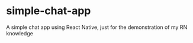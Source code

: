 # simple-chat-app
A simple chat app using React Native, just for the demonstration of my RN knowledge
